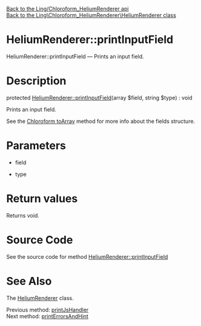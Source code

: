 [Back to the Ling/Chloroform_HeliumRenderer api](https://github.com/lingtalfi/Chloroform_HeliumRenderer/blob/master/doc/api/Ling/Chloroform_HeliumRenderer.md)<br>
[Back to the Ling\Chloroform_HeliumRenderer\HeliumRenderer class](https://github.com/lingtalfi/Chloroform_HeliumRenderer/blob/master/doc/api/Ling/Chloroform_HeliumRenderer/HeliumRenderer.md)


HeliumRenderer::printInputField
================



HeliumRenderer::printInputField — Prints an input field.




Description
================


protected [HeliumRenderer::printInputField](https://github.com/lingtalfi/Chloroform_HeliumRenderer/blob/master/doc/api/Ling/Chloroform_HeliumRenderer/HeliumRenderer/printInputField.md)(array $field, string $type) : void




Prints an input field.

See the [Chloroform toArray](https://github.com/lingtalfi/Chloroform/blob/master/doc/api/Ling/Chloroform/Form/Chloroform/toArray.md) method for more info about the fields structure.




Parameters
================


- field

    

- type

    


Return values
================

Returns void.








Source Code
===========
See the source code for method [HeliumRenderer::printInputField](https://github.com/lingtalfi/Chloroform_HeliumRenderer/blob/master/HeliumRenderer.php#L1046-L1103)


See Also
================

The [HeliumRenderer](https://github.com/lingtalfi/Chloroform_HeliumRenderer/blob/master/doc/api/Ling/Chloroform_HeliumRenderer/HeliumRenderer.md) class.

Previous method: [printJsHandler](https://github.com/lingtalfi/Chloroform_HeliumRenderer/blob/master/doc/api/Ling/Chloroform_HeliumRenderer/HeliumRenderer/printJsHandler.md)<br>Next method: [printErrorsAndHint](https://github.com/lingtalfi/Chloroform_HeliumRenderer/blob/master/doc/api/Ling/Chloroform_HeliumRenderer/HeliumRenderer/printErrorsAndHint.md)<br>

